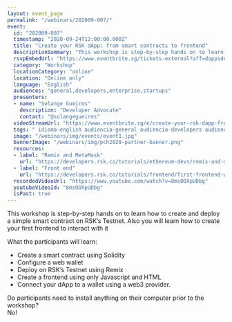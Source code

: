 ```yaml
---
layout: event_page
permalink: "/webinars/202009-007/"
event:
  id: "202009-007"
  timestamp: "2020-09-24T12:00:00.000Z"
  title: "Create your RSK dApp: from smart contracts to frontend"
  descriptionSummary: "This workshop is step-by-step hands on to learn how to create and deploy a simple smart contract on RSK s Testnet. Also you will learn how …"
  rsvpEmbedUrl: "https://www.eventbrite.sg/tickets-external?aff=dappsdev&eid=118592396049"
  category: "Workshop"
  locationCategory: "online"
  location: "Online only"
  language: "English"
  audiences: "general,developers,enterprise,startups"
  presenters:
  - name: "Solange Gueiros"
    description: "Developer Advocate"
    contact: "@solangegueiros"
  videoStreamUrl: "https://www.eventbrite.sg/e/create-your-rsk-dapp-from-smart-contracts-to-frontend-tickets-118592396049"
  tags: " idioma-english audiencia-general audiencia-developers audiencia-enterprise audiencia-startups"
  image: "/webinars/img/events/event1.jpg"
  bannerImage: "/webinars/img/pch2020-partner-banner.png"
  resources:
  - label: "Remix and MetaMask"
    url: "https://developers.rsk.co/tutorials/ethereum-devs/remix-and-metamask-with-rsk-testnet/"
  - label: "Front end"
    url: "https://developers.rsk.co/tutorials/frontend/first-frontend-web3-injected/"
  recordedVideoUrl: "https://www.youtube.com/watch?v=8msOOXpUDbg"
  youtubeVideoId: "8msOOXpUDbg"
  isPast: true
---
```



This workshop is step-by-step hands on to learn how to create and deploy a simple smart contract on RSK’s Testnet. Also you will learn how to create your first frontend to interact with it

What the participants will learn:

- Create a smart contract using Solidity
- Configure a web wallet
- Deploy on RSK’s Testnet using Remix
- Create a frontend using only Javascript and HTML
- Connect your dApp to a wallet using a web3 provider.

Do participants need to install anything on their computer prior to the workshop?  
No!

